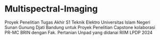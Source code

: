 # Multispectral-Imaging
Proyek Penelitian Tugas Akhir S1 Teknik Elektro Universitas Islam Negeri Sunan Gunung Djati Bandung untuk Proyek Penelitian Capstone kolaborasi PR-MC BRIN dengan Fak. Pertanian Unpad yang didanai RIIM LPDP 2024

